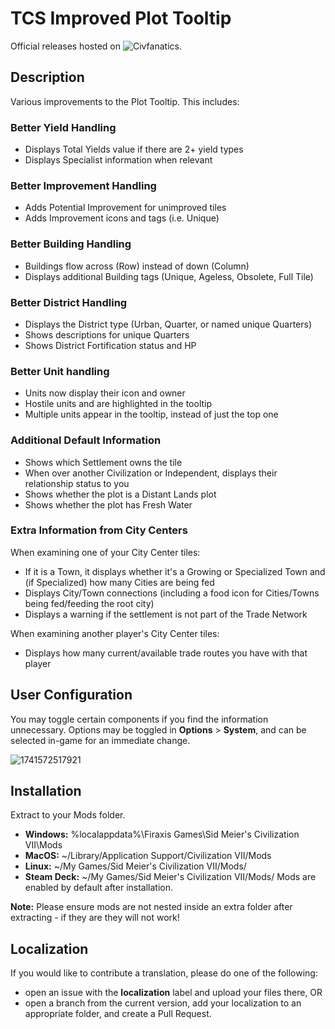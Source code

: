 # TCS Improved Plot Tooltip
Official releases hosted on ![Civfanatics](https://forums.civfanatics.com/resources/tcs-improved-plot-tooltip.31859/).

## Description
Various improvements to the Plot Tooltip. This includes:

### Better Yield Handling
* Displays Total Yields value if there are 2+ yield types
* Displays Specialist information when relevant

### Better Improvement Handling
* Adds Potential Improvement for unimproved tiles
* Adds Improvement icons and tags (i.e. Unique)

### Better Building Handling
* Buildings flow across (Row) instead of down (Column)
* Displays additional Building tags (Unique, Ageless, Obsolete, Full Tile)

### Better District Handling
* Displays the District type (Urban, Quarter, or named unique Quarters)
* Shows descriptions for unique Quarters
* Shows District Fortification status and HP

### Better Unit handling
* Units now display their icon and owner
* Hostile units and are highlighted in the tooltip
* Multiple units appear in the tooltip, instead of just the top one

### Additional Default Information
* Shows which Settlement owns the tile
* When over another Civilization or Independent, displays their relationship status to you
* Shows whether the plot is a Distant Lands plot
* Shows whether the plot has Fresh Water

### Extra Information from City Centers
When examining one of your City Center tiles:
 * If it is a Town, it displays whether it's a Growing or Specialized Town and (if Specialized) how many Cities are being fed
 * Displays City/Town connections (including a food icon for Cities/Towns being fed/feeding the root city)
 * Displays a warning if the settlement is not part of the Trade Network

When examining another player's City Center tiles:
 * Displays how many current/available trade routes you have with that player

## User Configuration
You may toggle certain components if you find the information unnecessary. Options may be toggled in **Options** > **System**, and can be selected in-game for an immediate change.

![1741572517921](https://github.com/user-attachments/assets/b3e980a6-c38b-4b32-a2f7-814b60d79010)

## Installation
Extract to your Mods folder.
* **Windows:** %localappdata%\Firaxis Games\Sid Meier's Civilization VII\Mods
* **MacOS:** ~/Library/Application Support/Civilization VII/Mods
* **Linux:** ~/My Games/Sid Meier's Civilization VII/Mods/
* **Steam Deck:** ~/My Games/Sid Meier's Civilization VII/Mods/
Mods are enabled by default after installation.

**Note:** Please ensure mods are not nested inside an extra folder after extracting - if they are they will not work!

## Localization
If you would like to contribute a translation, please do one of the following:
* open an issue with the **localization** label and upload your files there, OR
* open a branch from the current version, add your localization to an appropriate folder, and create a Pull Request.
